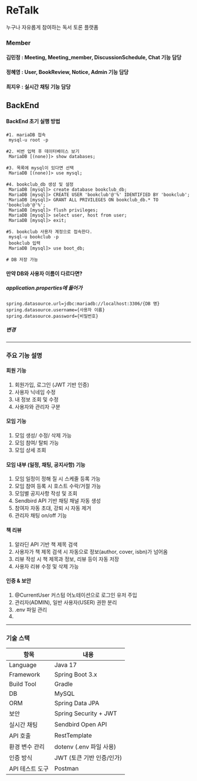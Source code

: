 # ReTalk
누구나 자유롭게 참여하는 독서 토론 플랫폼 <br>
### Member
#### 김민정 : Meeting, Meeting_member, DiscussionSchedule, Chat 기능 담당
#### 정혜영 : User, BookReview, Notice, Admin 기능 담당
#### 최지우 : 실시간 채팅 기능 담당

## BackEnd
#### BackEnd 초기 실행 방법

```
#1. mariaDB 접속
 mysql-u root -p
 
#2. 비번 입력 후 데이터베이스 보기
 MariaDB [(none)]> show databases;
 
#3. 목록에 mysql이 있다면 선택
 MariaDB [(none)]> use mysql;
 
#4. bookclub_db 생성 및 설정
 MariaDB [mysql]> create database bookclub_db; 
 MariaDB [mysql]> CREATE USER 'bookclub'@'%' IDENTIFIED BY 'bookclub';
 MariaDB [mysql]> GRANT ALL PRIVILEGES ON bookclub_db.* TO 'bookclub'@'%';
 MariaDB [mysql]> flush privileges; 
 MariaDB [mysql]> select user, host from user;
 MariaDB [mysql]> exit;
 
#5. bookclub 사용자 계정으로 접속한다.
 mysql-u bookclub -p
 bookclub 입력
 MariaDB [mysql]> use boot_db;
 
# DB 저장 가능
```

#### 만약 DB와 사용자 이름이 다르다면?
##### application.properties에 들어가
```
spring.datasource.url=jdbc:mariadb://localhost:3306/{DB 명}
spring.datasource.username={사용자 이름}
spring.datasource.password={비밀번호}
```
##### 변경

<hr>

### 주요 기능 설명
#### 회원 기능
1. 회원가입, 로그인 (JWT 기반 인증)
2. 사용자 닉네임 수정
3. 내 정보 조회 및 수정
4. 사용자와 관리자 구분
#### 모임 기능
1. 모임 생성/ 수정/ 삭제 가능
2. 모임 참여/ 탈퇴 가능
3. 모임 상세 조회
#### 모임 내부 (일정, 채팅, 공지사항) 기능
1. 모임 일정이 정해 질 시 스케줄 등록 가능
2. 모임 참여 등록 시 호스트 수락/거절 가능
3. 모임별 공지사항 작성 및 조회
4. Sendbird API 기반 채팅 채널 자동 생성
5. 참여자 자동 초대, 강퇴 시 자동 제거
6. 관리자 채팅 on/off 기능
#### 책 리뷰
1. 알라딘 API 기반 책 제목 검색
2. 사용자가 책 제목 검색 시 자동으로 정보(author, cover, isbn)가 넘어옴
3. 리뷰 작성 시 책 제목과 정보, 리뷰 등이 자동 저장
4. 사용자 리뷰 수정 및 삭제 가능
#### 인증 & 보안
1. @CurrentUser 커스텀 어노테이션으로 로그인 유저 주입
2. 관리자(ADMIN), 일반 사용자(USER) 권한 분리
3. .env 파일 관리
4. 
<hr>

### 기술 스택
| 항목         | 내용                     |
| ---------- |------------------------|
| Language   | Java 17                |
| Framework  | Spring Boot 3.x        |
| Build Tool | Gradle                 |
| DB         | MySQL                  |
| ORM        | Spring Data JPA        |
| 보안         | Spring Security + JWT  |
| 실시간 채팅     | Sendbird Open API      |
| API 호출     | RestTemplate           |
| 환경 변수 관리   | dotenv (.env 파일 사용)    |
| 인증 방식      | JWT (토큰 기반 인증/인가)      |
| API 테스트 도구 | Postman                |


